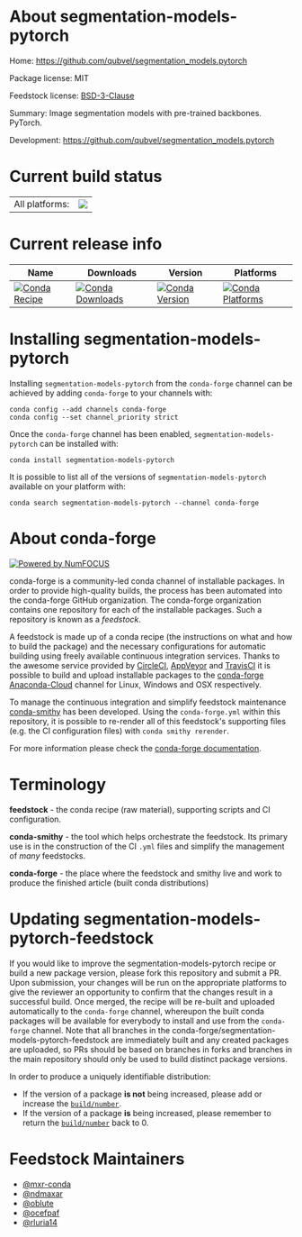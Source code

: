 About segmentation-models-pytorch
=================================

Home: https://github.com/qubvel/segmentation_models.pytorch

Package license: MIT

Feedstock license: [BSD-3-Clause](https://github.com/conda-forge/segmentation-models-pytorch-feedstock/blob/master/LICENSE.txt)

Summary: Image segmentation models with pre-trained backbones. PyTorch.

Development: https://github.com/qubvel/segmentation_models.pytorch

Current build status
====================


<table><tr><td>All platforms:</td>
    <td>
      <a href="https://dev.azure.com/conda-forge/feedstock-builds/_build/latest?definitionId=9969&branchName=master">
        <img src="https://dev.azure.com/conda-forge/feedstock-builds/_apis/build/status/segmentation-models-pytorch-feedstock?branchName=master">
      </a>
    </td>
  </tr>
</table>

Current release info
====================

| Name | Downloads | Version | Platforms |
| --- | --- | --- | --- |
| [![Conda Recipe](https://img.shields.io/badge/recipe-segmentation--models--pytorch-green.svg)](https://anaconda.org/conda-forge/segmentation-models-pytorch) | [![Conda Downloads](https://img.shields.io/conda/dn/conda-forge/segmentation-models-pytorch.svg)](https://anaconda.org/conda-forge/segmentation-models-pytorch) | [![Conda Version](https://img.shields.io/conda/vn/conda-forge/segmentation-models-pytorch.svg)](https://anaconda.org/conda-forge/segmentation-models-pytorch) | [![Conda Platforms](https://img.shields.io/conda/pn/conda-forge/segmentation-models-pytorch.svg)](https://anaconda.org/conda-forge/segmentation-models-pytorch) |

Installing segmentation-models-pytorch
======================================

Installing `segmentation-models-pytorch` from the `conda-forge` channel can be achieved by adding `conda-forge` to your channels with:

```
conda config --add channels conda-forge
conda config --set channel_priority strict
```

Once the `conda-forge` channel has been enabled, `segmentation-models-pytorch` can be installed with:

```
conda install segmentation-models-pytorch
```

It is possible to list all of the versions of `segmentation-models-pytorch` available on your platform with:

```
conda search segmentation-models-pytorch --channel conda-forge
```


About conda-forge
=================

[![Powered by NumFOCUS](https://img.shields.io/badge/powered%20by-NumFOCUS-orange.svg?style=flat&colorA=E1523D&colorB=007D8A)](http://numfocus.org)

conda-forge is a community-led conda channel of installable packages.
In order to provide high-quality builds, the process has been automated into the
conda-forge GitHub organization. The conda-forge organization contains one repository
for each of the installable packages. Such a repository is known as a *feedstock*.

A feedstock is made up of a conda recipe (the instructions on what and how to build
the package) and the necessary configurations for automatic building using freely
available continuous integration services. Thanks to the awesome service provided by
[CircleCI](https://circleci.com/), [AppVeyor](https://www.appveyor.com/)
and [TravisCI](https://travis-ci.com/) it is possible to build and upload installable
packages to the [conda-forge](https://anaconda.org/conda-forge)
[Anaconda-Cloud](https://anaconda.org/) channel for Linux, Windows and OSX respectively.

To manage the continuous integration and simplify feedstock maintenance
[conda-smithy](https://github.com/conda-forge/conda-smithy) has been developed.
Using the ``conda-forge.yml`` within this repository, it is possible to re-render all of
this feedstock's supporting files (e.g. the CI configuration files) with ``conda smithy rerender``.

For more information please check the [conda-forge documentation](https://conda-forge.org/docs/).

Terminology
===========

**feedstock** - the conda recipe (raw material), supporting scripts and CI configuration.

**conda-smithy** - the tool which helps orchestrate the feedstock.
                   Its primary use is in the construction of the CI ``.yml`` files
                   and simplify the management of *many* feedstocks.

**conda-forge** - the place where the feedstock and smithy live and work to
                  produce the finished article (built conda distributions)


Updating segmentation-models-pytorch-feedstock
==============================================

If you would like to improve the segmentation-models-pytorch recipe or build a new
package version, please fork this repository and submit a PR. Upon submission,
your changes will be run on the appropriate platforms to give the reviewer an
opportunity to confirm that the changes result in a successful build. Once
merged, the recipe will be re-built and uploaded automatically to the
`conda-forge` channel, whereupon the built conda packages will be available for
everybody to install and use from the `conda-forge` channel.
Note that all branches in the conda-forge/segmentation-models-pytorch-feedstock are
immediately built and any created packages are uploaded, so PRs should be based
on branches in forks and branches in the main repository should only be used to
build distinct package versions.

In order to produce a uniquely identifiable distribution:
 * If the version of a package **is not** being increased, please add or increase
   the [``build/number``](https://docs.conda.io/projects/conda-build/en/latest/resources/define-metadata.html#build-number-and-string).
 * If the version of a package **is** being increased, please remember to return
   the [``build/number``](https://docs.conda.io/projects/conda-build/en/latest/resources/define-metadata.html#build-number-and-string)
   back to 0.

Feedstock Maintainers
=====================

* [@mxr-conda](https://github.com/mxr-conda/)
* [@ndmaxar](https://github.com/ndmaxar/)
* [@oblute](https://github.com/oblute/)
* [@ocefpaf](https://github.com/ocefpaf/)
* [@rluria14](https://github.com/rluria14/)

